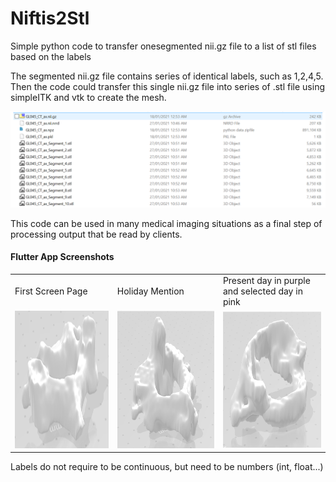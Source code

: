 # Niftis2Stl
Simple python code to transfer onesegmented nii.gz file to a list of stl files based on the labels

The segmented nii.gz file contains series of identical labels, such as 1,2,4,5. Then the code could transfer this single nii.gz file into series of .stl file using simpleITK and vtk to create the mesh. 

![name-of-you-image](img/new.PNG)

This code can be used in many medical imaging situations as a final step of processing output that be read by clients.



#### Flutter App Screenshots

<table>
  <tr>
    <td>First Screen Page</td>
     <td>Holiday Mention</td>
     <td>Present day in purple and selected day in pink</td>
  </tr>
  <tr>
    <td><img src="img/image.png" width=480 height=220></td>
    <td><img src="img/1.png" width=480 height=220></td>
    <td><img src="img/2.png" width=480 height=220></td>
  </tr>
 </table>

Labels do not require to be continuous, but need to be numbers (int, float...)
